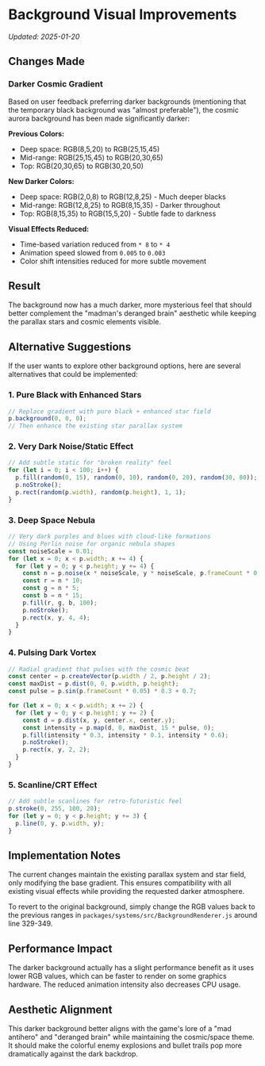 # Background Visual Improvements

_Updated: 2025-01-20_

## Changes Made

### Darker Cosmic Gradient

Based on user feedback preferring darker backgrounds (mentioning that the temporary black background was "almost preferable"), the cosmic aurora background has been made significantly darker:

**Previous Colors:**

- Deep space: RGB(8,5,20) to RGB(25,15,45)
- Mid-range: RGB(25,15,45) to RGB(20,30,65)
- Top: RGB(20,30,65) to RGB(30,20,50)

**New Darker Colors:**

- Deep space: RGB(2,0,8) to RGB(12,8,25) - Much deeper blacks
- Mid-range: RGB(12,8,25) to RGB(8,15,35) - Darker throughout
- Top: RGB(8,15,35) to RGB(15,5,20) - Subtle fade to darkness

**Visual Effects Reduced:**

- Time-based variation reduced from `* 8` to `* 4`
- Animation speed slowed from `0.005` to `0.003`
- Color shift intensities reduced for more subtle movement

## Result

The background now has a much darker, more mysterious feel that should better complement the "madman's deranged brain" aesthetic while keeping the parallax stars and cosmic elements visible.

## Alternative Suggestions

If the user wants to explore other background options, here are several alternatives that could be implemented:

### 1. Pure Black with Enhanced Stars

```javascript
// Replace gradient with pure black + enhanced star field
p.background(0, 0, 0);
// Then enhance the existing star parallax system
```

### 2. Very Dark Noise/Static Effect

```javascript
// Add subtle static for "broken reality" feel
for (let i = 0; i < 100; i++) {
  p.fill(random(0, 15), random(0, 10), random(0, 20), random(30, 80));
  p.noStroke();
  p.rect(random(p.width), random(p.height), 1, 1);
}
```

### 3. Deep Space Nebula

```javascript
// Very dark purples and blues with cloud-like formations
// Using Perlin noise for organic nebula shapes
const noiseScale = 0.01;
for (let x = 0; x < p.width; x += 4) {
  for (let y = 0; y < p.height; y += 4) {
    const n = p.noise(x * noiseScale, y * noiseScale, p.frameCount * 0.001);
    const r = n * 10;
    const g = n * 5;
    const b = n * 15;
    p.fill(r, g, b, 100);
    p.noStroke();
    p.rect(x, y, 4, 4);
  }
}
```

### 4. Pulsing Dark Vortex

```javascript
// Radial gradient that pulses with the cosmic beat
const center = p.createVector(p.width / 2, p.height / 2);
const maxDist = p.dist(0, 0, p.width, p.height);
const pulse = p.sin(p.frameCount * 0.05) * 0.3 + 0.7;

for (let x = 0; x < p.width; x += 2) {
  for (let y = 0; y < p.height; y += 2) {
    const d = p.dist(x, y, center.x, center.y);
    const intensity = p.map(d, 0, maxDist, 15 * pulse, 0);
    p.fill(intensity * 0.3, intensity * 0.1, intensity * 0.6);
    p.noStroke();
    p.rect(x, y, 2, 2);
  }
}
```

### 5. Scanline/CRT Effect

```javascript
// Add subtle scanlines for retro-futuristic feel
p.stroke(0, 255, 100, 20);
for (let y = 0; y < p.height; y += 3) {
  p.line(0, y, p.width, y);
}
```

## Implementation Notes

The current changes maintain the existing parallax system and star field, only modifying the base gradient. This ensures compatibility with all existing visual effects while providing the requested darker atmosphere.

To revert to the original background, simply change the RGB values back to the previous ranges in `packages/systems/src/BackgroundRenderer.js` around line 329-349.

## Performance Impact

The darker background actually has a slight performance benefit as it uses lower RGB values, which can be faster to render on some graphics hardware. The reduced animation intensity also decreases CPU usage.

## Aesthetic Alignment

This darker background better aligns with the game's lore of a "mad antihero" and "deranged brain" while maintaining the cosmic/space theme. It should make the colorful enemy explosions and bullet trails pop more dramatically against the dark backdrop.

